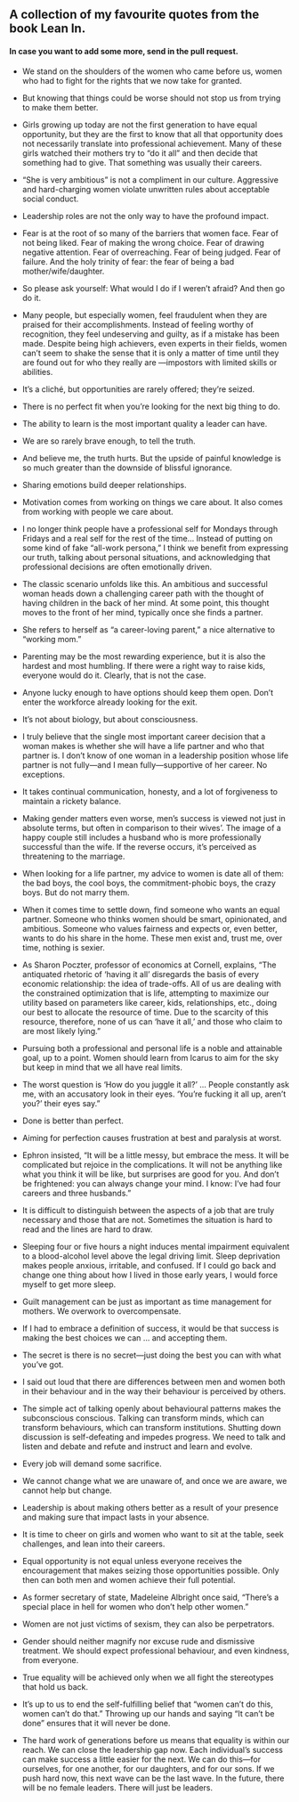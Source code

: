 ## A collection of my favourite quotes from the book Lean In. 
#### In case you want to add some more, send in the pull request.

- We stand on the shoulders of the women who came before us, women who had to fight for the rights that we now take for granted.

- But knowing that things could be worse should not stop us from trying to make them better.

- Girls growing up today are not the first generation to have equal opportunity, but they are the first to know that all that opportunity does not necessarily translate into professional achievement. Many of these girls watched their mothers try to “do it all” and then decide that something had to give. That something was usually their careers.

- “She is very ambitious” is not a compliment in our culture. Aggressive and hard-charging women violate unwritten rules about acceptable social conduct.

- Leadership roles are not the only way to have the profound impact.

- Fear is at the root of so many of the barriers that women face. Fear of not being liked. Fear of making the wrong choice. Fear of drawing negative attention. Fear of overreaching. Fear of being judged. Fear of failure. 
And the holy trinity of fear: the fear of being a bad mother/wife/daughter.

- So please ask yourself: What would I do if I weren’t afraid? And then go do it.

- Many people, but especially women, feel fraudulent when they are praised for their accomplishments. Instead of feeling worthy of recognition, they feel undeserving and guilty, as if a mistake has been made. Despite being high achievers, even experts in their fields, women can’t seem to shake the sense that it is only a matter of time until they are found out for who they really are —impostors with limited skills or abilities.

- It’s a cliché, but opportunities are rarely offered; they’re seized.

- There is no perfect fit when you’re looking for the next big thing to do. 

- The ability to learn is the most important quality a leader can have.

- We are so rarely brave enough, to tell the truth.

- And believe me, the truth hurts. But the upside of painful knowledge is so much greater than the downside of blissful ignorance.

- Sharing emotions build deeper relationships. 

- Motivation comes from working on things we care about. It also comes from working with people we care about. 

- I no longer think people have a professional self for Mondays through Fridays and a real self for the rest of the time... Instead of putting on some kind of fake “all-work persona,” I think we benefit from expressing our truth, talking about personal situations, and acknowledging that professional decisions are often emotionally driven.

- The classic scenario unfolds like this. An ambitious and successful woman heads down a challenging career path with the thought of having children in the back of her mind. At some point, this thought moves to the front of her mind, typically once she finds a partner.

- She refers to herself as “a career-loving parent,” a nice alternative to “working mom.”

- Parenting may be the most rewarding experience, but it is also the hardest and most humbling. If there were a right way
to raise kids, everyone would do it. Clearly, that is not the case.

- Anyone lucky enough to have options should keep them open. Don’t enter the workforce already looking for the exit. 

- It’s not about biology, but about consciousness.

- I truly believe that the single most important career decision that a woman makes is whether she will have a life partner and who that partner is. I don’t know of one woman in a leadership position whose life partner is not fully—and I mean fully—supportive of her career. No exceptions.

- It takes continual communication, honesty, and a lot of forgiveness to maintain a rickety balance.

- Making gender matters even worse, men’s success is viewed not just in absolute terms, but often in comparison to their wives’. 
The image of a happy couple still includes a husband who is more professionally successful than the wife. If the reverse occurs, it’s perceived as threatening to the marriage.

- When looking for a life partner, my advice to women is date all of them: the bad boys, the cool boys, the commitment-phobic boys, the crazy boys. But do not marry them. 

- When it comes time to settle down, find someone who wants an equal partner. Someone who thinks women should be smart, opinionated, and ambitious. Someone who values fairness and expects or, even better, wants to do his share in the home. These men exist and, trust me, over time, nothing is sexier.

- As Sharon Poczter, professor of economics at Cornell, explains, “The antiquated rhetoric of ‘having it all’ disregards the basis of every economic relationship: the idea of trade-offs. All of us are dealing with the constrained optimization that is life, attempting to maximize our utility based on parameters like career, kids, relationships, etc., doing our best to allocate the resource of time. Due to the scarcity of this resource, therefore, none of us can ‘have it all,’ and those who claim
to are most likely lying.”

- Pursuing both a professional and personal life is a noble and attainable goal, up to a point. Women should learn from Icarus to aim for the sky but keep in mind that we all have real limits.

- The worst question is ‘How do you juggle it all?’ ... People constantly ask me, with an accusatory look in their eyes. ‘You’re fucking it all up, aren’t you?’ their eyes say.”

- Done is better than perfect.

- Aiming for perfection causes frustration at best and paralysis at worst. 

- Ephron insisted, “It will be a little messy, but embrace the mess. It will be complicated but rejoice in the complications. It will not be anything like what you think it will be like, but surprises are good for you. And don’t be frightened: you can always change your mind. I know: I’ve had four careers and three husbands.”

- It is difficult to distinguish between the aspects of a job that are truly necessary and those that are not. Sometimes the situation is hard to read and the lines are hard to draw.

- Sleeping four or five hours a night induces mental impairment equivalent to a blood-alcohol level above the legal driving limit. Sleep deprivation makes people anxious, irritable, and confused. If I could go back and change one thing about how I lived in those early years, I would force myself to get more sleep.

- Guilt management can be just as important as time management for mothers. We overwork to overcompensate.

- If I had to embrace a definition of success, it would be that success is making the best choices we can ... and accepting them.

- The secret is there is no secret—just doing the best you can with what you’ve got.

- I said out loud that there are differences between men and women both in their behaviour and in the way their behaviour is perceived by others.

- The simple act of talking openly about behavioural patterns makes the subconscious conscious. Talking can transform minds, which can transform behaviours, which can transform institutions. Shutting down discussion is self-defeating and impedes progress. We need to talk and listen and debate and refute and instruct and learn and evolve.

- Every job will demand some sacrifice. 

- We cannot change what we are unaware of, and once we are aware, we cannot help but change.

- Leadership is about making others better as a result of your presence and making sure that impact lasts in your absence.

- It is time to cheer on girls and women who want to sit at the table, seek challenges, and lean into their careers.

- Equal opportunity is not equal unless everyone receives the encouragement that makes seizing those opportunities possible. Only then can both men and women achieve their full potential.

- As former secretary of state, Madeleine Albright once said, “There’s a special place in hell for women who don’t help other
women.”

- Women are not just victims of sexism, they can also be perpetrators.

- Gender should neither magnify nor excuse rude and dismissive treatment. We should expect professional behaviour, and even kindness, from everyone.

- True equality will be achieved only when we all fight the stereotypes that hold us back. 

- It’s up to us to end the self-fulfilling belief that “women can’t do this, women can’t do that.” Throwing up our hands and saying “It can’t be done” ensures that it will never be done.

- The hard work of generations before us means that equality is within our reach. We can close the leadership gap now. Each individual’s success can make success a little easier for the next. We can do this—for ourselves, for one another, for our daughters, and for our sons. If we push hard now, this next wave can be the last wave. In the future, there will be no female leaders. There will just be leaders.
